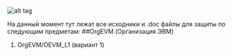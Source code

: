 ![alt tag](http://memesmix.net/media/created/dw7faw.jpg)

На данный момент тут лежат все исходники и .doc файлы для защиты по следующим предметам:
##OrgEVM (Организация ЭВМ)
1. OrgEVM/OEVM_L1 (вариант 1)

